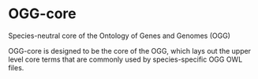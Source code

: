 # OGG-core
Species-neutral core of the Ontology of Genes and Genomes (OGG)

OGG-core is designed to be the core of the OGG, which lays out the upper level core terms that are commonly used by species-specific OGG OWL files. 
